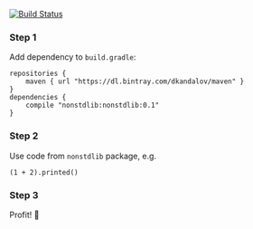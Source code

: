 [![Build Status](https://travis-ci.org/dkandalov/nonstdlib.svg?branch=master)](https://travis-ci.org/dkandalov/nonstdlib)

### Step 1
Add dependency to `build.gradle`:
```
repositories {
	maven { url "https://dl.bintray.com/dkandalov/maven" }
}
dependencies {
	compile "nonstdlib:nonstdlib:0.1"
}
```

### Step 2
Use code from `nonstdlib` package, e.g.
```
(1 + 2).printed()
```

### Step 3
Profit! 💸
